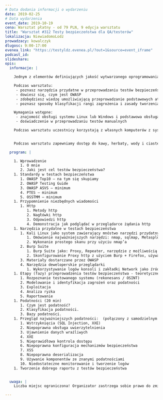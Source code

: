 ```yaml
---
# Data dodania informacji o wydarzeniu
date: 2019-02-25
# Data wydarzenia
event_date: 2019-10-19
cena: Warsztat płatny - od 79 PLN, 9 edycja warsztatu
title: "Warsztat #312 Testy bezpieczeństwa dla QA/testerów"
lokalizacja: NiewiadomoLodz
prowadzacy: kowalczyk
dlugosc: 9:00-17:00
evenea_link: "https://testyldz.evenea.pl/?out=1&source=event_iframe"
podcast_id:
slideshare:
opis:
  informacje: |

    Jednym z elementów definiujących jakość wytwarzanego oprogramowania jest zapewniany przez nie poziom bezpieczeństwa. Warsztaty Testy bezpieczeństwa dla QA mają na celu pokazanie testerom w jaki sposób, nieznacznie poszerzając zakres wykonywanych testów, mogą wykrywać występujące w oprogramowaniu podstawowe podatności. W ramach warsztatu uczestnicy poznają teorię dotyczącą zagadnień związanych z testowaniem bezpieczeństwa aplikacji webowych oraz wykonają ćwiczenia, które pozwolą w praktyce zapoznać się z omawianymi atakami i narzędziami.

    Podczas warsztatu:
     - poznasz narzędzia przydatne w przeprowadzaniu testów bezpieczeństwa
     - dowiesz się, czym jest OWASP
     - zdobędziesz wiedzę umożliwiającą przeprowadzanie podstawowych ataków
     - poznasz sposoby klasyfikacji rangi zagrożenia i zasady tworzenia dobrych raportów z testów bezpieczeństwa

    Wymagania wstępne:
     - znajomość obsługi systemu Linux lub Windows i podstawowa obsługa terminala
     - doświadczenie w przeprowadzaniu testów manualnych

    Podczas warsztatu uczestnicy korzystają z własnych komputerów z systemem Linux, Windows lub MacOS. Wymagana jest instalacja wirtualnej maszyny z systemem Kali Linux w dowolnym menadżerze maszyn wirtualnych. Oprócz tego, każdy z użytkowników jest proszony o zainstalowanie aplikacji webowej Web Goat, która posłuży do przećwiczenia omawianych ataków. Instrukcja instalacji Web Goat oraz Kali Linux zostanie przekazana uczestnikom szkolenia drogą mailową.
  

    Podczas warsztatu zapewniamy dostęp do kawy, herbaty, wody i ciastek. W porze obiadowej zapewniamy pizzę w wersji mięsnej i wegetariańskiej.

  program: |

    1. Wprowadzenie
       1. O mnie
       2. Jaki jest cel testów bezpieczeństwa?
    1. Standardy w testach bezpieczeństwa
       1. OWASP Top10 – na tym się skupiamy
       2. OWASP Testing Guide
       3. OWASP ASVS – minimum
       4. PTES – minimum
       5. OSSTMM – minimum
    1. Przypomnienie niezbędnych wiadomości 
       1. Http
          1. Metody http
          2. Nagłówki http
          3. Odpowiedzi http
          4. Demonstracja jak podglądać w przeglądarce żądania http
    1. Narzędzia przydatne w testach bezpieczeństwa
       1. Kali Linux jako system zawierający mnóstwo narzędzi przydatnych w testach 
          1. Omówienie najważniejszych narzędzi: nmap, sqlmap, Metasploit.
          2. Wykonanie prostego skanu przy użyciu nmap’a
       2. Burp Suite
          1. Burp Suite jako: Proxy, Repeater, narzędzie z możliwością wgrywania dużej ilości darmowych wtyczek
          2. Skonfigurowanie Proxy http z użyciem Burp + Firefox, używanie Repeater’a
       3. Materiały dostarczane przez OWASP
       4. Narzędzia deweloperskie przeglądarki
          1. Wykorzystywanie logów konsoli i zakładki Network jako źródła informacji
    1. Etapy (fazy) przeprowadzenia testów bezpieczeństwa - teoretyczne omówienie 
       1. Rozpoznanie testowanego systemu (rekonesans / OSINT)
       2. Modelowanie i identyfikacja zagrożeń oraz podatności
       3. Exploitacja
       4. Analiza ryzka
       5. Raportowanie
    1. Podatności (20 min)
       1. Czym jest podatność?
       2. Klasyfikacja podatności.
       3. Bazy podatności.
    1. Przegląd najważniejszych podatności:  (połączony z samodzielnym wykorzystaniem podatności przez uczestników szkolenia w aplikacji WebGoat)
       1. Wstrzyknięcia (SQL Injection, XXE)
       2. Niepoprawna obsługa uwierzytelnienia
       3. Ujawnienie danych wrażliwych
       4. XXE
       5. Nieprawidłowa kontrola dostępu
       6. Niepoprawna konfiguracja mechanizmów bezpieczeństwa
       7. XSS
       8. Niepoprawna deserializacja
       9. Używanie komponentów ze znanymi podatnościami
       10. Niedostateczne monitorowanie i tworzenie logów
    1. Tworzenie dobrego raportu z testów bezpieczeństwa

  
  uwaga: |
    Liczba miejsc ograniczona! Organizator zastrzega sobie prawo do zmiany lokalizacji wydarzenia oraz jego odwołania w przypadku niezgłoszenia się minimalnej liczby uczestników.

---
```

